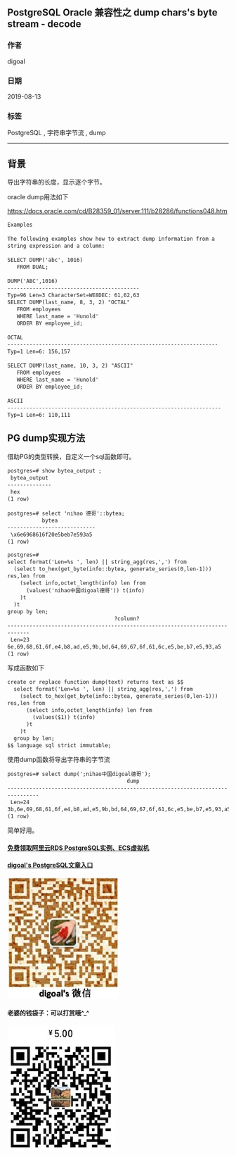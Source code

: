 ## PostgreSQL Oracle 兼容性之 dump chars's byte stream - decode  
          
### 作者          
digoal          
          
### 日期          
2019-08-13         
          
### 标签          
PostgreSQL , 字符串字节流 , dump      
          
----          
          
## 背景          
导出字符串的长度，显示逐个字节。  
  
oracle dump用法如下  
  
https://docs.oracle.com/cd/B28359_01/server.111/b28286/functions048.htm  
  
```  
Examples  
  
The following examples show how to extract dump information from a string expression and a column:  
  
SELECT DUMP('abc', 1016)  
   FROM DUAL;  
  
DUMP('ABC',1016)                            
------------------------------------------   
Typ=96 Len=3 CharacterSet=WE8DEC: 61,62,63   
SELECT DUMP(last_name, 8, 3, 2) "OCTAL"  
   FROM employees  
   WHERE last_name = 'Hunold'  
   ORDER BY employee_id;  
  
OCTAL  
-------------------------------------------------------------------  
Typ=1 Len=6: 156,157  
  
SELECT DUMP(last_name, 10, 3, 2) "ASCII"  
   FROM employees  
   WHERE last_name = 'Hunold'  
   ORDER BY employee_id;  
  
ASCII  
--------------------------------------------------------------------  
Typ=1 Len=6: 110,111  
```  
  
  
## PG dump实现方法  
借助PG的类型转换，自定义一个sql函数即可。  
  
```  
postgres=# show bytea_output ;  
 bytea_output   
--------------  
 hex  
(1 row)  
  
postgres=# select 'nihao 德哥'::bytea;  
           bytea              
----------------------------  
 \x6e6968616f20e5beb7e593a5  
(1 row)  
```  
  
```  
postgres=#   
select format('Len=%s ', len) || string_agg(res,',') from   
  (select to_hex(get_byte(info::bytea, generate_series(0,len-1))) res,len from   
    (select info,octet_length(info) len from   
      (values('nihao中国digoal德哥')) t(info)  
    )t   
  )t   
group by len;  
                                  ?column?                                     
-----------------------------------------------------------------------------  
 Len=23 6e,69,68,61,6f,e4,b8,ad,e5,9b,bd,64,69,67,6f,61,6c,e5,be,b7,e5,93,a5  
(1 row)  
```  
  
写成函数如下  
  
```  
create or replace function dump(text) returns text as $$  
  select format('Len=%s ', len) || string_agg(res,',') from   
    (select to_hex(get_byte(info::bytea, generate_series(0,len-1))) res,len from   
      (select info,octet_length(info) len from   
        (values($1)) t(info)  
      )t   
    )t   
  group by len;  
$$ language sql strict immutable;  
```  
  
使用dump函数将导出字符串的字节流  
  
```  
postgres=# select dump(';nihao中国digoal德哥');  
                                      dump                                        
--------------------------------------------------------------------------------  
 Len=24 3b,6e,69,68,61,6f,e4,b8,ad,e5,9b,bd,64,69,67,6f,61,6c,e5,be,b7,e5,93,a5  
(1 row)  
```  
  
简单好用。    
  
  
  
  
  
  
  
  
  
  
#### [免费领取阿里云RDS PostgreSQL实例、ECS虚拟机](https://free.aliyun.com/ "57258f76c37864c6e6d23383d05714ea")
  
  
#### [digoal's PostgreSQL文章入口](https://github.com/digoal/blog/blob/master/README.md "22709685feb7cab07d30f30387f0a9ae")
  
  
![digoal's weixin](../pic/digoal_weixin.jpg "f7ad92eeba24523fd47a6e1a0e691b59")
  
  
#### 老婆的钱袋子：可以打赏哦^_^  
![wife's weixin ds](../pic/wife_weixin_ds.jpg "acd5cce1a143ef1d6931b1956457bc9f")
  
